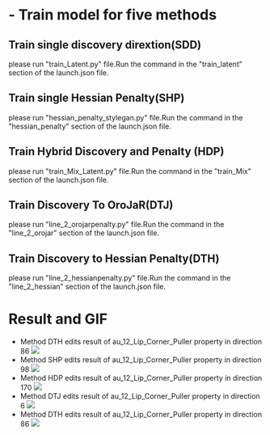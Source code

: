 # - Train model for five methods
## Train single discovery dirextion(SDD) 
please run "train_Latent.py" file.Run the command in the "train_latent" section of the launch.json file.
## Train single Hessian Penalty(SHP) 
please run "hessian_penalty_stylegan.py" file.Run the command in the "hessian_penalty" section of the launch.json file.
## Train Hybrid Discovery and Penalty (HDP) 
please run "train_Mix_Latent.py" file.Run the command in the "train_Mix" section of the launch.json file.
## Train Discovery To OroJaR(DTJ) 
please run "line_2_orojarpenalty.py" file.Run the command in the "line_2_orojar" section of the launch.json file.
## Train Discovery to Hessian Penalty(DTH) 
please run "line_2_hessianpenalty.py" file.Run the command in the "line_2_hessian" section of the launch.json file.
# Result  and GIF
- Method DTH edits result of au_12_Lip_Corner_Puller property in direction 86
![](https://github.com/ydniuyongjie/twoStageForFaceEdit/blob/main/gif/au_12_Lip_Corner_Puller_162_SDD.gif)
- Method SHP edits result of au_12_Lip_Corner_Puller property in direction 98
![](https://github.com/ydniuyongjie/twoStageForFaceEdit/blob/main/gif/au_12_Lip_Corner_Puller_98_SHP.gif)
- Method HDP edits result of au_12_Lip_Corner_Puller property in direction 170
![](https://github.com/ydniuyongjie/twoStageForFaceEdit/blob/main/gif/au_12_Lip_Corner_Puller_170_HDP.gif)
- Method DTJ edits result of au_12_Lip_Corner_Puller property in direction 6
![](https://github.com/ydniuyongjie/twoStageForFaceEdit/blob/main/gif/au_12_Lip_Corner_Puller_6_DTJ.gif)
- Method DTH edits result of au_12_Lip_Corner_Puller property in direction 86
![](https://github.com/ydniuyongjie/twoStageForFaceEdit/blob/main/gif/au_12_Lip_Corner_Puller_86_DTH.gif)
